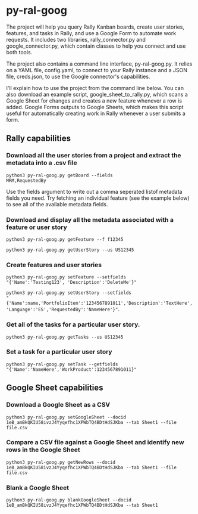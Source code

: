 # py-ral-goog
The project will help you query Rally Kanban boards, create user stories, features, and tasks in Rally, and use a Google Form to automate work requests. It includes two libraries, rally_connector.py and google_connector.py, which contain classes to help you connect and use both tools. 

The project also contains a command line interface, py-ral-goog.py. It relies on a YAML file, config.yaml, to connect to your Rally instance and a JSON file, creds.json, to use the Google connector's capabilities.

I'll explain how to use the project from the command line below. You can also download an example script, google_sheet_to_rally.py, which scans a Google Sheet for changes and creates a new feature whenever a row is added. Google Forms outputs to Google Sheets, which makes this script useful for automatically creating work in Rally whenever a user submits a form.

<h2>Rally capabilities</2>

<h3>Download all the user stories from a project and extract the metadata into a .csv file</h3>

<code>python3 py-ral-goog.py getBoard --fields MRM,RequestedBy</code>

Use the fields argument to write out a comma seperated listof metadata fields you need. Try fetching an individual feature (see the example below) to see all of the available metadata fields.

<h3>Download and display all the metadata associated with a feature or user story</h3>

<code>python3 py-ral-goog.py getFeature --f f12345</code>

<code>python3 py-ral-goog.py getUserStory --us US12345</code>

<h3>Create features and user stories</h3>

<code>python3 py-ral-goog.py setFeature --setfields "{'Name':'Testing123', 'Description':'DeleteMe'}"</code>

<code>python3 py-ral-goog.py setUserStory --setfields "{'Name':name,'PortfolioItem':'1234567891011','Description':'TextHere','Language':'ES','RequestedBy':'NameHere'}"</code>.

<h3>Get all of the tasks for a particular user story.</h3>

<code>python3 py-ral-goog.py getTasks --us US12345</code>

<h3>Set a task for a particular user story</h3>

<code>python3 py-ral-goog.py setTask --getfields "{'Name':'NameHere','WorkProduct':1234567891011}"</code>
  
<h2>Google Sheet capabilities</h2>

<h3>Download a Google Sheet as a CSV</h3>

<code>python3 py-ral-goog.py setGoogleSheet --docid 1eB_amBkQKIU58ivzJ4Yyqefhc1XPWbTQ4BDtHdSJKba --tab Sheet1 --file file.csv</code>

<h3>Compare a CSV file against a Google Sheet and identify new rows in the Google Sheet</h3>

<code>python3 py-ral-goog.py getNewRows --docid 1eB_amBkQKIU58ivzJ4Yyqefhc1XPWbTQ4BDtHdSJKba --tab Sheet1 --file file.csv</code>

<h3>Blank a Google Sheet</h3>

<code>python3 py-ral-goog.py blankGoogleSheet --docid 1eB_amBkQKIU58ivzJ4Yyqefhc1XPWbTQ4BDtHdSJKba --tab Sheet1</code>
